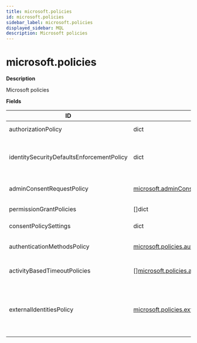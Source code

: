```yaml
---
title: microsoft.policies
id: microsoft.policies
sidebar_label: microsoft.policies
displayed_sidebar: MQL
description: Microsoft policies
---
```


# microsoft.policies

**Description**

Microsoft policies

**Fields**

| ID                                        | TYPE                                                                                                        | DESCRIPTION                                                                |
| ----------------------------------------- | ----------------------------------------------------------------------------------------------------------- | -------------------------------------------------------------------------- |
| authorizationPolicy                       | dict                                                                                                        | Authorization policy                                                       |
| identitySecurityDefaultsEnforcementPolicy | dict                                                                                                        | Identity security default enforcement policy                               |
| adminConsentRequestPolicy                 | [microsoft.adminConsentRequestPolicy](microsoft.adminconsentrequestpolicy.md)                               | Admin consent request policy                                               |
| permissionGrantPolicies                   | &#91;&#93;dict                                                                                              | Permission grant policies                                                  |
| consentPolicySettings                     | dict                                                                                                        | Consent policy settings                                                    |
| authenticationMethodsPolicy               | [microsoft.policies.authenticationMethodsPolicy](microsoft.policies.authenticationmethodspolicy.md)         | Authentication methods policy                                              |
| activityBasedTimeoutPolicies              | &#91;&#93;[microsoft.policies.activityBasedTimeoutPolicy](microsoft.policies.activitybasedtimeoutpolicy.md) | Activity-based timeout policies                                            |
| externalIdentitiesPolicy                  | [microsoft.policies.externalIdentitiesPolicy](microsoft.policies.externalidentitiespolicy.md)               | Tenant-wide policy that controls whether external users can leave a tenant |
